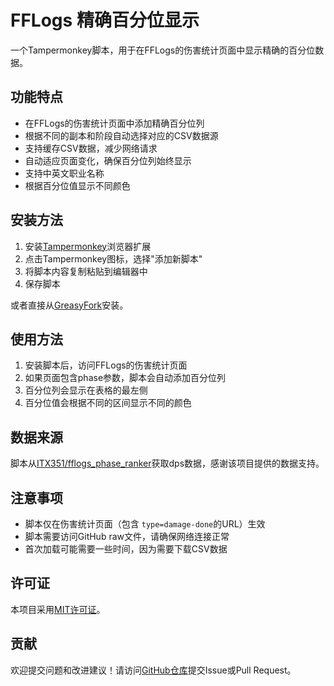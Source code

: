 # FFLogs 精确百分位显示

一个Tampermonkey脚本，用于在FFLogs的伤害统计页面中显示精确的百分位数据。

## 功能特点

- 在FFLogs的伤害统计页面中添加精确百分位列
- 根据不同的副本和阶段自动选择对应的CSV数据源
- 支持缓存CSV数据，减少网络请求
- 自动适应页面变化，确保百分位列始终显示
- 支持中英文职业名称
- 根据百分位值显示不同颜色

## 安装方法

1. 安装[Tampermonkey](https://www.tampermonkey.net/)浏览器扩展
2. 点击Tampermonkey图标，选择"添加新脚本"
3. 将脚本内容复制粘贴到编辑器中
4. 保存脚本

或者直接从[GreasyFork](https://greasyfork.org/scripts/your-script-id)安装。

## 使用方法

1. 安装脚本后，访问FFLogs的伤害统计页面
2. 如果页面包含phase参数，脚本会自动添加百分位列
3. 百分位列会显示在表格的最左侧
4. 百分位值会根据不同的区间显示不同的颜色

## 数据来源

脚本从[ITX351/fflogs_phase_ranker](https://github.com/ITX351/fflogs_phase_ranker)获取dps数据，感谢该项目提供的数据支持。

## 注意事项

- 脚本仅在伤害统计页面（包含 `type=damage-done`的URL）生效
- 脚本需要访问GitHub raw文件，请确保网络连接正常
- 首次加载可能需要一些时间，因为需要下载CSV数据

## 许可证

本项目采用[MIT许可证](LICENSE)。

## 贡献

欢迎提交问题和改进建议！请访问[GitHub仓库](https://github.com/The-D66/fflogs-phase-color-show)提交Issue或Pull Request。
